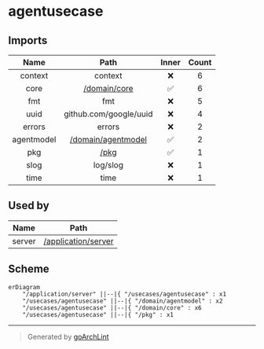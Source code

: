 # agentusecase

## Imports

|    Name    |                     Path                      | Inner | Count |
|:----------:|:---------------------------------------------:|:-----:|:-----:|
|  context   |                    context                    |  ❌   |   6   |
|    core    |       [/domain/core](../domain/core.md)       |  ✅   |   6   |
|    fmt     |                      fmt                      |  ❌   |   5   |
|    uuid    |            github.com/google/uuid             |  ❌   |   4   |
|   errors   |                    errors                     |  ❌   |   2   |
| agentmodel | [/domain/agentmodel](../domain/agentmodel.md) |  ✅   |   2   |
|    pkg     |               [/pkg](../pkg.md)               |  ✅   |   1   |
|    slog    |                   log/slog                    |  ❌   |   1   |
|    time    |                     time                      |  ❌   |   1   |

## Used by

|  Name  |                      Path                       |
|:------:|:-----------------------------------------------:|
| server | [/application/server](../application/server.md) |

## Scheme

```mermaid
erDiagram
    "/application/server" ||--|{ "/usecases/agentusecase" : x1
    "/usecases/agentusecase" ||--|{ "/domain/agentmodel" : x2
    "/usecases/agentusecase" ||--|{ "/domain/core" : x6
    "/usecases/agentusecase" ||--|{ "/pkg" : x1
```

---

> Generated by [goArchLint](https://github.com/gbh007/goarchlint)

